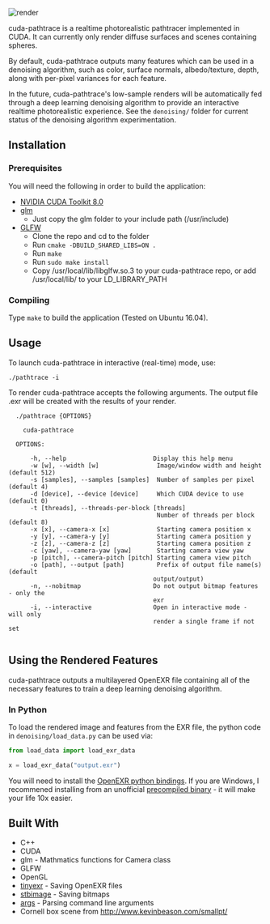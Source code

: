 ![render](https://user-images.githubusercontent.com/12981474/33522069-3971c39c-d798-11e7-8d2b-3825c35ae012.png)

cuda-pathtrace is a realtime photorealistic pathtracer implemented in CUDA. It can currently only render diffuse surfaces and scenes containing spheres.

By default, cuda-pathtrace outputs many features which can be used in a denoising algorithm, such as color, surface normals, albedo/texture, depth, along with per-pixel variances for each feature.

In the future, cuda-pathtrace's low-sample renders will be automatically fed through a deep learning denoising algorithm to provide an interactive realtime photorealistic experience. See the `denoising/` folder for current status of the denoising algorithm experimentation.

## Installation

### Prerequisites

You will need the following in order to build the application:

* [NVIDIA CUDA Toolkit 8.0](https://developer.nvidia.com/cuda-downloads)
* [glm](https://glm.g-truc.net/0.9.8/index.html) 
  * Just copy the glm folder to your include path (/usr/include)
* [GLFW](https://github.com/glfw/glfw)
  * Clone the repo and cd to the folder
  * Run `cmake -DBUILD_SHARED_LIBS=ON .`
  * Run `make`
  * Run `sudo make install`
  * Copy /usr/local/lib/libglfw.so.3 to your cuda-pathtrace repo, or add /usr/local/lib/ to your LD_LIBRARY_PATH

### Compiling

Type `make` to build the application (Tested on Ubuntu 16.04).

## Usage

To launch cuda-pathtrace in interactive (real-time) mode, use:

```
./pathtrace -i
```

To render cuda-pathtrace accepts the following arguments. The output file <output name>.exr will be created with the results of your render.

```
  ./pathtrace {OPTIONS}

    cuda-pathtrace

  OPTIONS:

      -h, --help                        Display this help menu
      -w [w], --width [w]                Image/window width and height (default 512)
      -s [samples], --samples [samples]  Number of samples per pixel (default 4)
      -d [device], --device [device]     Which CUDA device to use (default 0)
      -t [threads], --threads-per-block [threads]                         
                                         Number of threads per block (default 8)
      -x [x], --camera-x [x]             Starting camera position x
      -y [y], --camera-y [y]             Starting camera position y
      -z [z], --camera-z [z]             Starting camera position z
      -c [yaw], --camera-yaw [yaw]       Starting camera view yaw
      -p [pitch], --camera-pitch [pitch] Starting camera view pitch
      -o [path], --output [path]         Prefix of output file name(s) (default
                                        output/output)
      -n, --nobitmap                    Do not output bitmap features - only the
                                        exr
      -i, --interactive                 Open in interactive mode - will only
                                        render a single frame if not set


```

## Using the Rendered Features

cuda-pathtrace outputs a multilayered OpenEXR file containing all of the necessary features to train a deep learning denoising algorithm.

### In Python

To load the rendered image and features from the EXR file, the python code in `denoising/load_data.py` can be used via:

```python
from load_data import load_exr_data

x = load_exr_data("output.exr")
```

You will need to install the [OpenEXR python bindings](http://www.excamera.com/sphinx/articles-openexr.html). If you are Windows, I recommened installing from an unofficial [precompiled binary](https://www.lfd.uci.edu/~gohlke/pythonlibs/#openexr) - it will make your life 10x easier.

## Built With
* C++
* CUDA
* glm - Mathmatics functions for Camera class
* GLFW
* OpenGL
* [tinyexr](https://github.com/syoyo/tinyexr) - Saving OpenEXR files
* [stbimage](https://github.com/nothings/stb) - Saving bitmaps
* [args](https://github.com/Taywee/args) - Parsing command line arguments
* Cornell box scene from http://www.kevinbeason.com/smallpt/
